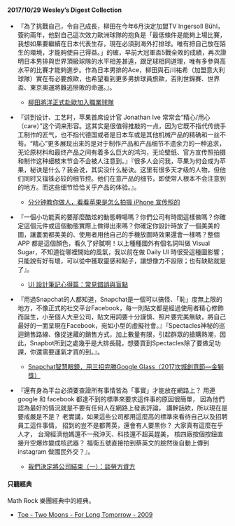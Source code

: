 #### 2017/10/29 Wesley’s Digest Collection

- 『為了挑戰自己，令自己成長，柳田在今年6月決定加盟TV Ingersoll Bühl，簽約兩年，他對自己這次效力歐洲球隊的抱負是「最低條件是能夠上場比賽，我想如果要繼續在日本代表生存，現在必須到海外打排球。唯有把自己放在陌生的環境，才能夠使自己得益。」的確，早前大冠軍盃5戰全敗的成績，再次證明日本男排與世界頂級球隊的水平相差甚遠，跟足球相同道理，唯有多參與高水平的比賽才能夠進步。作為日本男排的Ace，柳田與石川𧙗希（加盟意大利球隊）實在有必要旅歐，也希望看到更多男排球員旅歐，否則世錦賽、世界盃、東京奧運將難逃慘敗的命運。』。
  - [柳田將洋正式赴歐加入職業球隊](http://volleyball.biji.co/index.php?q=news&act=info&id=1076)
  
- 『讲到设计、工艺时，苹果首席设计官 Jonathan Ive 常常会“精心/用心（care）”这个词来形容。这其实是很值得推敲的一点，因为它既不指代传统手工制作的匠气，也不指代德国或者是日本车或是其他机械产品的精确和一丝不苟。“精心”更多展现出来的是对于制作产品和产品细节不遗余力的一种追求，无论原材料和最终产品之间有着多么巨大的鸿沟，无论壁纸、官方宣传照拍摄和制作这种细枝末节会不会被人注意到。』『很多人会问我，苹果为何会成为苹果，秘诀是什么？我会说，其实没什么秘诀。这里有很多天才级的人物，但他们同时又锱铢必较的细节控。他们在意产品的细节，即使常人根本不会注意到的地方。而这些细节恰恰关乎产品的体验。』。
  - [分分钟教你做人，看看苹果是怎么拍摄 iPhone 宣传照的](http://www.pingwest.com/how-apple-shooting-iphone-posters/)
  
- 『一個小功能真的要那麼酷炫的動態轉場嗎？你們公司有時間這樣做嗎？你確定這個元件或這個動態實際上做得出來嗎？你確定你設計時放了一個美美的圖，讓畫面都美美的、使用者用他自己的手機放圖時效果還會一樣嗎？整個 APP 都是這個顏色，看久了好膩啊！以上種種國外有個名詞叫做 Visual Sugar，不知道從哪裡開始的風氣，我以前在做 Daily UI 時很受這種圖影響；只能說有好有壞，可以從中獲取靈感和點子，讓想像力不設限；也有缺點就是了』。
  - [UI 設計筆記心得篇：常見錯誤與盲點](https://medium.com/@Laura_Lin/ui-%E8%A8%AD%E8%A8%88%E7%AD%86%E8%A8%98%E5%BF%83%E5%BE%97%E7%AF%87-%E5%B8%B8%E8%A6%8B%E9%8C%AF%E8%AA%A4%E8%88%87%E7%9B%B2%E9%BB%9E-d97e3b55ad1e)
  
- 『用過Snapchat的人都知道，Snapchat是一個可以搞怪、「恥」度無上限的地方，不像正式的社交平台Facebook，每一則貼文都是經過使用者精心修飾而誕生，小至個人大至公司，貼文用詞要十分謹慎、照片要完美無缺，將自己最好的一面呈現在Facebook，宛如小型的虛擬社會。』『Spectacles神秘的巡迴銷售路線、像捉迷藏的銷售方式，加上數量有限，引起群眾的搶購熱潮，因此，Snapbot所到之處幾乎是大排長龍，想要買到Spectacles除了要做足功課，你還需要運氣才買的到。』。
  - [Snapchat智慧眼鏡，用三招完勝Google Glass（2017坎城創意節—金獅獎）](http://www.motive.com.tw/?p=17209)


- 『還有身為平台必須要查證所有事情皆為「事實」才能放在網路上？ 用連 google 和 facebook 都達不到的標準來要求這件事的原因很簡單， 因為他們認為最好的情況就是不要有任何人在網路上發表評論， 講幹話欸，所以現在是要戒嚴是不是？ 老實講，如果這些公司都用這麼高的標準來看待自己以及招聘員工這件事情， 招到的豈不是都菁英，還會有人要黑你？ 大家真有這麼在乎人才， 台灣經濟他媽還不一飛沖天、科技還不超英趕美， 核四廠按個按鈕直接升空爆炸變成核武器？ 福衛五號直接拍到蔡英文的臉然後自動上傳到 instagram 做國民外交？』。
  - [我們決定將公司結束（一）：談勞方資方](https://blog.qollie.com/end-of-journey-1/)





#### 只聽經典
Math Rock 樂團經典中的經典。
- [Toe - Two Moons - For Long Tomorrow - 2009](https://www.youtube.com/watch?v=lACSvDOLhLU)